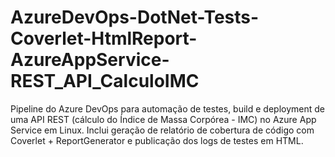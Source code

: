 # AzureDevOps-DotNet-Tests-Coverlet-HtmlReport-AzureAppService-REST_API_CalculoIMC
Pipeline do Azure DevOps para automação de testes, build e deployment de uma API REST (cálculo do Índice de Massa Corpórea - IMC) no Azure App Service em Linux. Inclui geração de relatório de cobertura de código com Coverlet + ReportGenerator e publicação dos logs de testes em HTML.
